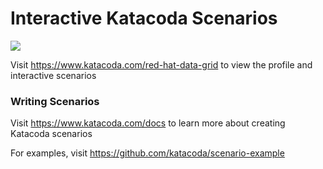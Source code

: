 # Interactive Katacoda Scenarios

[![](http://shields.katacoda.com/katacoda/red-hat-data-grid/count.svg)](https://www.katacoda.com/red-hat-data-grid "Get your profile on Katacoda.com")

Visit https://www.katacoda.com/red-hat-data-grid to view the profile and interactive scenarios

### Writing Scenarios
Visit https://www.katacoda.com/docs to learn more about creating Katacoda scenarios

For examples, visit https://github.com/katacoda/scenario-example
